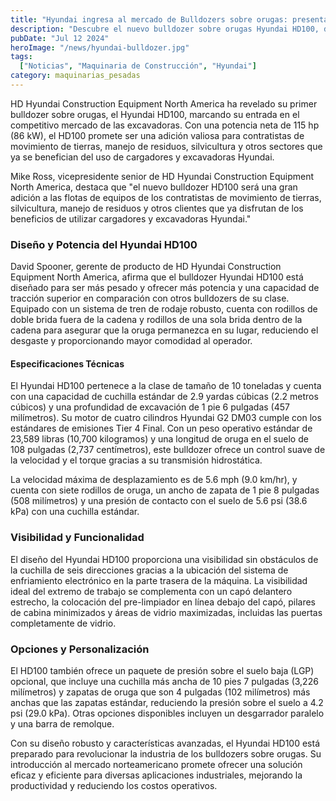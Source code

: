 ```yaml
---
title: "Hyundai ingresa al mercado de Bulldozers sobre orugas: presentamos el robusto HD100"
description: "Descubre el nuevo bulldozer sobre orugas Hyundai HD100, diseñado para ofrecer una potencia y tracción superior. Conozca sus características técnicas, opciones de personalización y los beneficios que aporta a diversas industrias."
pubDate: "Jul 12 2024"
heroImage: "/news/hyundai-bulldozer.jpg"
tags:
  ["Noticias", "Maquinaria de Construcción", "Hyundai"]
category: maquinarias_pesadas
---
```


HD Hyundai Construction Equipment North America ha revelado su primer bulldozer sobre orugas, el Hyundai HD100, marcando su entrada en el competitivo mercado de las excavadoras. Con una potencia neta de 115 hp (86 kW), el HD100 promete ser una adición valiosa para contratistas de movimiento de tierras, manejo de residuos, silvicultura y otros sectores que ya se benefician del uso de cargadores y excavadoras Hyundai.

Mike Ross, vicepresidente senior de HD Hyundai Construction Equipment North America, destaca que "el nuevo bulldozer HD100 será una gran adición a las flotas de equipos de los contratistas de movimiento de tierras, silvicultura, manejo de residuos y otros clientes que ya disfrutan de los beneficios de utilizar cargadores y excavadoras Hyundai."

### Diseño y Potencia del Hyundai HD100

David Spooner, gerente de producto de HD Hyundai Construction Equipment North America, afirma que el bulldozer Hyundai HD100 está diseñado para ser más pesado y ofrecer más potencia y una capacidad de tracción superior en comparación con otros bulldozers de su clase. Equipado con un sistema de tren de rodaje robusto, cuenta con rodillos de doble brida fuera de la cadena y rodillos de una sola brida dentro de la cadena para asegurar que la oruga permanezca en su lugar, reduciendo el desgaste y proporcionando mayor comodidad al operador.

#### Especificaciones Técnicas

El Hyundai HD100 pertenece a la clase de tamaño de 10 toneladas y cuenta con una capacidad de cuchilla estándar de 2.9 yardas cúbicas (2.2 metros cúbicos) y una profundidad de excavación de 1 pie 6 pulgadas (457 milímetros). Su motor de cuatro cilindros Hyundai G2 DM03 cumple con los estándares de emisiones Tier 4 Final. Con un peso operativo estándar de 23,589 libras (10,700 kilogramos) y una longitud de oruga en el suelo de 108 pulgadas (2,737 centímetros), este bulldozer ofrece un control suave de la velocidad y el torque gracias a su transmisión hidrostática.

La velocidad máxima de desplazamiento es de 5.6 mph (9.0 km/hr), y cuenta con siete rodillos de oruga, un ancho de zapata de 1 pie 8 pulgadas (508 milímetros) y una presión de contacto con el suelo de 5.6 psi (38.6 kPa) con una cuchilla estándar.

### Visibilidad y Funcionalidad

El diseño del Hyundai HD100 proporciona una visibilidad sin obstáculos de la cuchilla de seis direcciones gracias a la ubicación del sistema de enfriamiento electrónico en la parte trasera de la máquina. La visibilidad ideal del extremo de trabajo se complementa con un capó delantero estrecho, la colocación del pre-limpiador en línea debajo del capó, pilares de cabina minimizados y áreas de vidrio maximizadas, incluidas las puertas completamente de vidrio.

### Opciones y Personalización

El HD100 también ofrece un paquete de presión sobre el suelo baja (LGP) opcional, que incluye una cuchilla más ancha de 10 pies 7 pulgadas (3,226 milímetros) y zapatas de oruga que son 4 pulgadas (102 milímetros) más anchas que las zapatas estándar, reduciendo la presión sobre el suelo a 4.2 psi (29.0 kPa). Otras opciones disponibles incluyen un desgarrador paralelo y una barra de remolque.

Con su diseño robusto y características avanzadas, el Hyundai HD100 está preparado para revolucionar la industria de los bulldozers sobre orugas. Su introducción al mercado norteamericano promete ofrecer una solución eficaz y eficiente para diversas aplicaciones industriales, mejorando la productividad y reduciendo los costos operativos.